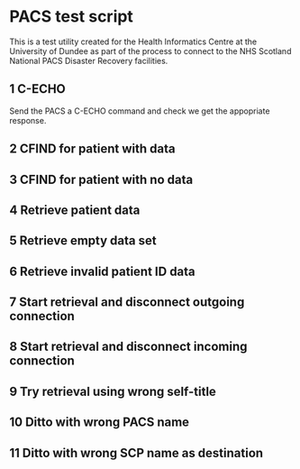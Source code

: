 PACS test script
===

This is a test utility created for the Health Informatics Centre at the University of Dundee as part of the process to connect to the NHS Scotland National PACS Disaster Recovery facilities.


1 C-ECHO
---

Send the PACS a C-ECHO command and check we get the appopriate response.

2 CFIND for patient with data
---

3 CFIND for patient with no data
---

4 Retrieve patient data
---

5 Retrieve empty data set
---

6 Retrieve invalid patient ID data
---

7 Start retrieval and disconnect outgoing connection
---

8 Start retrieval and disconnect incoming connection
---

9 Try retrieval using wrong self-title
---

10 Ditto with wrong PACS name
----

11 Ditto with wrong SCP name as destination
---
